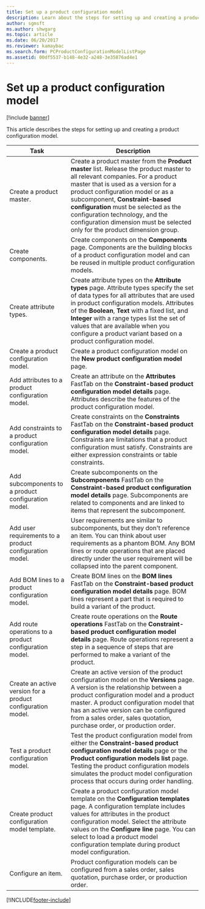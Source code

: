 ```yaml
---
title: Set up a product configuration model
description: Learn about the steps for setting up and creating a product configuration model with a table that defines various tasks.
author: sgmsft
ms.author: shwgarg
ms.topic: article
ms.date: 06/20/2017
ms.reviewer: kamaybac
ms.search.form: PCProductConfigurationModelListPage
ms.assetid: 00df5537-b148-4e32-a248-3e35876ad4e1
---
```


# Set up a product configuration model

[!include [banner](../includes/banner.md)]

This article describes the steps for setting up and creating a product configuration model.

| Task                                                        | Description                                                                                                                                                                                                                                                                                                                                                                                        |
|-------------------------------------------------------------|----------------------------------------------------------------------------------------------------------------------------------------------------------------------------------------------------------------------------------------------------------------------------------------------------------------------------------------------------------------------------------------------------|
| Create a product master.                                    | Create a product master from the **Product master** list. Release the product master to all relevant companies. For a product master that is used as a version for a product configuration model or as a subcomponent, **Constraint-based configuration** must be selected as the configuration technology, and the configuration dimension must be selected only for the product dimension group. |
| Create components.                                          | Create components on the **Components** page. Components are the building blocks of a product configuration model and can be reused in multiple product configuration models.                                                                                                                                                                                                                      |
| Create attribute types.                                     | Create attribute types on the **Attribute types** page. Attribute types specify the set of data types for all attributes that are used in product configuration models. Attributes of the **Boolean**, **Text** with a fixed list, and **Integer** with a range types list the set of values that are available when you configure a product variant based on a product configuration model.       |
| Create a product configuration model.                       | Create a product configuration model on the **New product configuration model** page.                                                                                                                                                                                                                                                                                                              |
| Add attributes to a product configuration model.            | Create an attribute on the **Attributes** FastTab on the **Constraint-based product configuration model details** page. Attributes describe the features of the product configuration model.                                                                                                                                                                                                       |
| Add constraints to a product configuration model.           | Create constraints on the **Constraints** FastTab on the **Constraint-based product configuration model details** page. Constraints are limitations that a product configuration must satisfy. Constraints are either expression constraints or table constraints.                                                                                                                                 |
| Add subcomponents to a product configuration model.         | Create subcomponents on the **Subcomponents** FastTab on the **Constraint-based product configuration model details** page. Subcomponents are related to components and are linked to items that represent the subcomponent.                                                                                                                                                                       |
| Add user requirements to a product configuration model.     | User requirements are similar to subcomponents, but they don't reference an item. You can think about user requirements as a phantom BOM. Any BOM lines or route operations that are placed directly under the user requirement will be collapsed into the parent component.                                                                                                                       |
| Add BOM lines to a product configuration model.             | Create BOM lines on the **BOM lines** FastTab on the **Constraint-based product configuration model details** page. BOM lines represent a part that is required to build a variant of the product.                                                                                                                                                                                                 |
| Add route operations to a product configuration model.      | Create route operations on the **Route operations** FastTab on the **Constraint-based product configuration model details** page. Route operations represent a step in a sequence of steps that are performed to make a variant of the product.                                                                                                                                                    |
| Create an active version for a product configuration model. | Create an active version of the product configuration model on the **Versions** page. A version is the relationship between a product configuration model and a product master. A product configuration model that has an active version can be configured from a sales order, sales quotation, purchase order, or production order.                                                               |
| Test a product configuration model.                         | Test the product configuration model from either the **Constraint-based product configuration model details** page or the **Product configuration models list** page. Testing the product configuration models simulates the product model configuration process that occurs during order handling.                                                                                                |
| Create product configuration model template.                | Create a product configuration model template on the **Configuration templates** page. A configuration template includes values for attributes in the product configuration model. Select the attribute values on the **Configure line** page. You can select to load a product model configuration template during product model configuration.                                                   |
| Configure an item.                                          | Product configuration models can be configured from a sales order, sales quotation, purchase order, or production order.                                                                                                                                                                                                                                                                           |







[!INCLUDE[footer-include](../../includes/footer-banner.md)]
